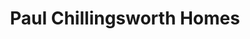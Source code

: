 ---
title: "Paul Chillingsworth Homes"
url: /coventry/paul-chillingsworth-homes/
shop: Immobilien
---